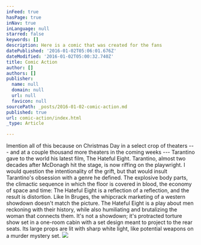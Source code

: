 ```yaml
---
inFeed: true
hasPage: true
inNav: true
inLanguage: null
starred: false
keywords: []
description: Here is a comic that was created for the fans
datePublished: '2016-01-02T05:06:01.676Z'
dateModified: '2016-01-02T05:00:32.740Z'
title: Comic Action
author: []
authors: []
publisher:
  name: null
  domain: null
  url: null
  favicon: null
sourcePath: _posts/2016-01-02-comic-action.md
published: true
url: comic-action/index.html
_type: Article

---
```

Imention all of this because on Christmas Day in a select crop of theaters --- and at a couple thousand more theaters in the coming weeks --- Tarantino gave to the world his latest film, The Hateful Eight. Tarantino, almost two decades after McDonagh hit the stage, is now riffing on the playwright. I would question the intentionality of the grift, but that would insult Tarantino's obsession with a genre he defined. The explosive body parts, the climactic sequence in which the floor is covered in blood, the economy of space and time: The Hateful Eight is a reflection of a reflection, and the result is distortion. Like In Bruges, the whipcrack marketing of a western showdown doesn't match the picture. The Hateful Eight is a play about men reckoning with their history, while also humiliating and brutalizing the woman that connects them. It's not a showdown; it's protracted torture show set in a one-room cabin with a set design meant to project to the rear seats. Its large props are lit with sharp white light, like potential weapons on a murder mystery set.
![](https://the-grid-user-content.s3-us-west-2.amazonaws.com/d8cc2b98-90d4-44c9-b1d8-b25435a95396.png)
